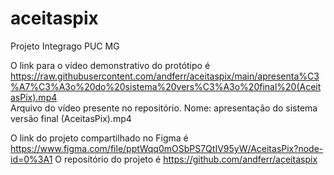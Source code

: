 # aceitaspix
Projeto Integrago PUC MG

O link para o vídeo demonstrativo do protótipo é https://raw.githubusercontent.com/andferr/aceitaspix/main/apresenta%C3%A7%C3%A3o%20do%20sistema%20vers%C3%A3o%20final%20(AceitasPix).mp4  
Arquivo do vídeo presente no repositório. Nome: apresentação do sistema versão final (AceitasPix).mp4

O link do projeto compartilhado no Figma é https://www.figma.com/file/pptWqq0mOSbPS7QtIV95yW/AceitasPix?node-id=0%3A1
O repositório do projeto é https://github.com/andferr/aceitaspix